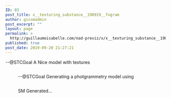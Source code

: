 ```yaml
---
ID: 83
post_title: x__texturing_substance__190919__fogram
author: gicomadmin
post_excerpt: ""
layout: page
permalink: >
  http://guillaumeisabelle.com/nad-previz/x/x__texturing_substance__190919__fogram/
published: true
post_date: 2019-09-20 21:27:21
---
```

<!-- wp:paragraph -->

--@STCGoal A Nice model with textures

<!-- /wp:paragraph -->

<!-- wp:block-lab/stc-vision-block {"vision":"\u002d\u002d@STCGoal A Nice model with textures","dtdue":"191015"} /-->

<!-- wp:image {"id":84} --><figure class="wp-block-image">

<img src="http://guillaumeisabelle.com/nad-previz/wp-content/uploads/sites/19/2019/09/image-21-1024x679.png" alt="" class="wp-image-84" /><figcaption> --@STCGoal Generating a photgrammetry model using </figcaption></figure> <!-- /wp:image -->

<!-- wp:image {"id":86} --><figure class="wp-block-image">

<img src="http://guillaumeisabelle.com/nad-previz/wp-content/uploads/sites/19/2019/09/image-22-1024x620.png" alt="" class="wp-image-86" /> <figcaption>SM Generated...</figcaption> 
</figure> 

<!-- /wp:image -->